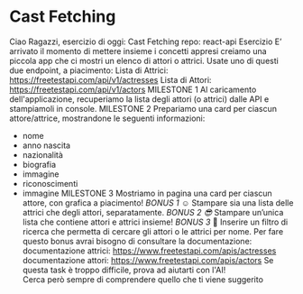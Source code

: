 # Cast Fetching


Ciao Ragazzi,
esercizio di oggi: Cast Fetching
repo: react-api
Esercizio
E’ arrivato il momento di mettere insieme i concetti appresi creiamo una piccola app che ci mostri un elenco di attori o attrici.
Usate uno di questi due endpoint, a piacimento:
Lista di Attrici:   https://freetestapi.com/api/v1/actresses
Lista di Attori:  https://freetestapi.com/api/v1/actors
MILESTONE 1
Al caricamento dell'applicazione, recuperiamo la lista degli attori (o attrici) dalle API e stampiamoli in console.
MILESTONE 2
Prepariamo una card per ciascun attore/attrice, mostrandone le seguenti informazioni:
- nome
- anno nascita
- nazionalità
- biografia
- immagine
- riconoscimenti
- immagine
MILESTONE 3
Mostriamo in pagina una card per ciascun attore, con grafica a piacimento!
*BONUS 1 :relaxed:*
Stampare sia una lista delle attrici che degli attori, separatamente.
*BONUS 2 :sunglasses:*
Stampare un’unica lista che contiene attori e attrici insieme!
*BONUS 3* :exploding_head:
Inserire un filtro di ricerca che permetta di cercare gli attori o le attrici per nome.
Per fare questo bonus avrai bisogno di consultare la documentazione:
documentazione attrici: https://www.freetestapi.com/apis/actresses
documentazione attori: https://www.freetestapi.com/apis/actors
Se questa task è troppo difficile, prova ad aiutarti con l'AI!  
Cerca però sempre di comprendere quello che ti viene suggerito